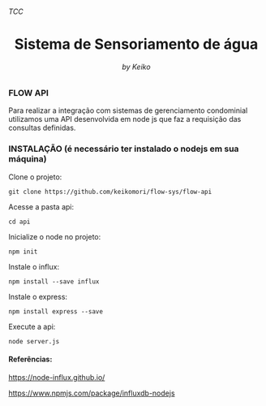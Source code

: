 <h6>TCC</h6>
<h1 align="center"> Sistema de Sensoriamento de água </h1>
<h6 align="center">by Keiko</h6>

<h3> FLOW API </h3>

Para realizar a integração com sistemas de gerenciamento condominial utilizamos uma API desenvolvida em node js que faz a requisição das consultas definidas.

<h3> INSTALAÇÃO (é necessário ter instalado o nodejs em sua máquina)</h3>

Clone o projeto:

```
git clone https://github.com/keikomori/flow-sys/flow-api
```

Acesse a pasta api:

```
cd api
```

Inicialize o node no projeto:

```
npm init
```

Instale o influx:

```
npm install --save influx
```

Instale o express:

```
npm install express --save
```

Execute a api:

```
node server.js
```


<h4>Referências:</h4>

https://node-influx.github.io/

https://www.npmjs.com/package/influxdb-nodejs
